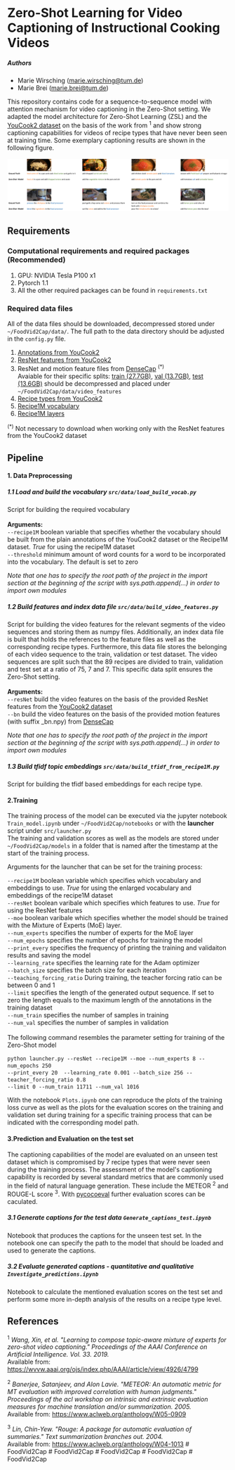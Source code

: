 # Zero-Shot Learning for Video Captioning of Instructional Cooking Videos

##### Authors 
* Marie Wirsching (marie.wirsching@tum.de) 
* Marie Brei (marie.brei@tum.de)

This repository contains code for a sequence-to-sequence model with attention mechanism for video captioning 
in the Zero-Shot setting. We adapted the model architecture for Zero-Shot Learning (ZSL) and the 
[YouCook2 dataset](http://youcook2.eecs.umich.edu/) on the basis of the work from <sup>1</sup>
and show strong captioning capabilities for videos of recipe types 
that have never been seen at training time. Some exemplary captioning results are shown in the following figure.
<br /><br />
![Example results](result.png)

## Requirements 

### Computational requirements and required packages (Recommended)
1. GPU: NVIDIA Tesla P100 x1 
2. Pytorch 1.1
3. All the other required packages can be found in `requirements.txt`

### Required data files 

All of the data files should be downloaded, decompressed  stored under `~/FoodVid2Cap/data/`. The full path to the data directory should
be adjusted in the `config.py` file.

1. [Annotations from YouCook2](http://youcook2.eecs.umich.edu/static/YouCookII/youcookii_annotations_trainval.tar.gz)
2. [ResNet features from YouCook2](http://youcook2.eecs.umich.edu/static/YouCookII/feat_csv.tar.gz)
3. ResNet and motion feature files from [DenseCap](https://github.com/LuoweiZhou/densecap) <sup>(*)</sup> <br />
Avaiable for their specific splits: 
[train (27.7GB)](http://youcook2.eecs.umich.edu/static/dat/anet_densecap/training_feat_anet.tar.gz),
[val (13.7GB)](http://youcook2.eecs.umich.edu/static/dat/anet_densecap/validation_feat_anet.tar.gz), 
[test (13.6GB)](http://youcook2.eecs.umich.edu/static/dat/anet_densecap/testing_feat_anet.tar.gz) 
should be decompressed and placed under `~/FoodVid2Cap/data/video_features` 
3. [Recipe types from YouCook2](http://youcook2.eecs.umich.edu/static/YouCookII/label_foodtype.csv)
4. [Recipe1M vocabulary](http://data.csail.mit.edu/im2recipe/recipe1M_pretrained/vocab.bin.gz)
5. [Recipe1M layers](http://data.csail.mit.edu/im2recipe/recipe1M_layers.tar.gz)


<sup>(*)</sup> Not necessary to download when working only with the ResNet features from the YouCook2 dataset


## Pipeline 
#### 1. Data Preprocessing
##### 1.1 Load and build the vocabulary `src/data/load_build_vocab.py`
Script for building the required vocabulary <br /><br/>
**Arguments:** <br />
`--recipe1M` boolean variable that specifies whether the vocabulary should 
be built from the plain annotations of the YouCook2 dataset or the Recipe1M dataset.
*True* for  using the recipe1M dataset <br />
`--threshold` minimum amount of word counts for a word to be incorporated into the vocabulary. 
The default is set to zero <br />

*Note that one has to specify the root path of the project in the import section at the 
beginning of the script with sys.path.append(...) in order to import own modules*

##### 1.2 Build features and index data file `src/data/build_video_features.py`
Script for building the video features for the relevant segments of the video sequences and 
storing them as numpy files. Additionally, an index data file is built that holds the references to the feature files 
as well as the corresponding recipe types. Furthermore, this data file stores the belonging of each video sequence to
the train, validation or test dataset. The video sequences are split such that the 89 recipes are divided to train, validation 
and test set at a ratio of 75, 7 and 7. This specific data split ensures the Zero-Shot setting. <br/><br/>
**Arguments:**<br />
`--resNet` build the video features on the basis of the provided ResNet features 
from the [YouCook2 dataset](http://youcook2.eecs.umich.edu/)  <br />
`--bn` build the video features on the basis of the provided motion features
 (with suffix _bn.npy) from [DenseCap](https://github.com/LuoweiZhou/densecap)
 
 *Note that one has to specify the root path of the project in the import section at the 
beginning of the script with sys.path.append(...) in order to import own modules*

 
##### 1.3 Build tfidf topic embeddings `src/data/build_tfidf_from_recipe1M.py`
Script for building the tfidf based embeddings for each recipe type. 

#### 2.Training
The training process of the model can be executed via the jupyter notebook `Train_model.ipynb` under `~/FoodVid2Cap/notebooks`
 or with the **launcher** script under `src/launcher.py` <br />
 The training and validation scores as well as the models are stored under `~/FoodVid2Cap/models`
 in a folder that is named after the timestamp at the start of the training process. 
 
 
Arguments for the launcher that can be set for the training process: <br />

`--recipe1M` boolean variable which specifies which vocabulary and embeddings to use. *True* for using the enlarged vocabulary and embeddings of the recipe1M dataset <br/>
`--resNet` boolean varibale which specifies which features to use. *True* for using the ResNet features <br/>
`--moe` boolean varibale which specifies whether the model should be trained with the Mixture of Experts (MoE) layer.<br />
`--num_experts` specifies the number of experts for the MoE layer<br />
`--num_epochs` specifies the number of epochs for training the model<br/>
`--print_every` specifies the frequency of printing the training and validaiton results and saving the model <br/>
`--learning_rate` specifies the learning rate for the Adam optimizer<br/>
`--batch_size` specifies the batch size for each iteration<br/>
`--teaching_forcing_ratio` During training, the teacher forcing ratio can be between 0 and 1 <br />
`--limit` specifies the length of the generated output sequence. If set to zero the length equals to the maximum length of the annotations in the training dataset<br/>
`--num_train` specifies the number of samples in training <br/>
`--num_val` specifies the number of samples in validation <br/>
<br/>
The following command resembles the parameter setting for training of the Zero-Shot model 
```
python launcher.py --resNet --recipe1M --moe --num_experts 8 --num_epochs 250
--print_every 20  --learning_rate 0.001 --batch_size 256 --teacher_forcing_ratio 0.8
--limit 0 --num_train 11711 --num_val 1016
```

With the notebook `Plots.ipynb` one can reproduce the plots of the training loss curve 
as well as the plots for the evaluation scores on the training and validation set during 
training for a specific training process that can be indicated with the corresponding model path. 

#### 3.Prediction and Evaluation on the test set
The captioning capabilities of the model are evaluated on an unseen test dataset which is compromised by 
7 recipe types that were never seen during the training process. The assessment of the model's captioning capability is
recorded by several standard metrics that are commonly used in the field of natural 
language generation. These include the METEOR <sup>2</sup> and ROUGE-L score <sup>3</sup>. With [pycocoeval](https://github.com/tylin/coco-caption) further evaluation scores can be caculated.
 
##### 3.1 Generate captions for the test data `Generate_captions_test.ipynb` 
Notebook that produces the captions for the unseen test set. In the notebook one can specify the path to the model that 
should be loaded and used to generate the captions. 
##### 3.2 Evaluate generated captions - quantitative and qualitative `Investigate_predictions.ipynb`
Notebook to calculate the mentioned evaluation scores on the test set and perform some more
in-depth analysis of the results on a recipe type level. 
## References 
<sup>1</sup> *Wang, Xin, et al. "Learning to compose topic-aware mixture of experts for 
zero-shot video captioning." Proceedings of the AAAI Conference on Artificial 
Intelligence. Vol. 33. 2019.* <br />
Available from: https://wvvw.aaai.org/ojs/index.php/AAAI/article/view/4926/4799

<sup>2</sup> *Banerjee, Satanjeev, and Alon Lavie. "METEOR: An automatic metric for MT
 evaluation with improved correlation with human judgments." Proceedings of the acl 
 workshop on intrinsic and extrinsic evaluation measures for machine translation 
 and/or summarization. 2005.* <br/> Available from: https://www.aclweb.org/anthology/W05-0909
 
 <sup>3</sup> *Lin, Chin-Yew. "Rouge: A package for automatic evaluation of summaries."
  Text summarization branches out. 2004.* <br /> 
  Available from: https://www.aclweb.org/anthology/W04-1013
 #   F o o d V i d 2 C a p 
 
 #   F o o d V i d 2 C a p 
 
 #   F o o d V i d 2 C a p 
 
 #   F o o d V i d 2 C a p 
 
 #   F o o d V i d 2 C a p 
 
 